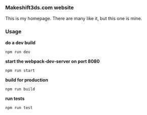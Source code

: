 ### Makeshift3ds.com website
This is my homepage. There are many like it, but this one is mine. 

### Usage
**do a dev build**

`npm run dev` 


**start the webpack-dev-server on port 8080**

`npm run start`


**build for production**

`npm run build`


**run tests**

`npm run test`

